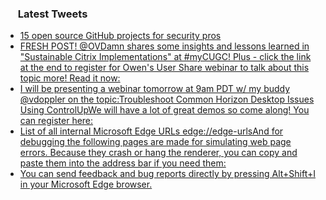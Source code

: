 <h3><a href="https://twitter.com/endi24"><img height=16 src="https://upload.wikimedia.org/wikipedia/sco/9/9f/Twitter_bird_logo_2012.svg"></a> Latest Tweets</h3>

<!-- BLOG-POST-LIST:START -->
- [15 open source GitHub projects for security pros](https://rss.app/articles/cb4e791f6f6d729c074351566bd3a7c508111d6e1a31b6e890b6c809918773d2f150f40f61dfdf68f4a66b75dc12089061d061e6ca)
- [FRESH POST! @OVDamn shares some insights and lessons learned in "Sustainable Citrix Implementations" at #myCUGC! Plus - click the link at the end to register for Owen's User Share webinar to talk about this topic more! Read it now:](https://rss.app/articles/cb4e791f6f6d729c074351566bd3a7c508111d6e122691d4e5c1c809918773d2f150f40f61dfde61f5aa6a7ade140e9365dc68e6c1)
- [I will be presenting a webinar tomorrow at 9am PDT w/ my buddy @vdoppler on the topic:Troubleshoot Common Horizon Desktop Issues Using ControlUpWe will have a lot of great demos so come along! You can register here:](https://rss.app/articles/cb4e791f6f6d729c074351566bd3a7c508111d6e2d30a0f8cfed8955969266d3f70cea0d6ad0d968f3ab687adf12079365dd60e3cb12)
- [List of all internal Microsoft Edge URLs edge://edge-urlsAnd for debugging the following pages are made for simulating web page errors. Because they crash or hang the renderer, you can copy and paste them into the address bar if you need them:](https://rss.app/articles/cb4e791f6f6d729c074351566bd3a7c508111d6e1a31b6e890b6c809918773d2f150f40f61ded76cf3a7637bd712089267d16ce1c6)
- [You can send feedback and bug reports directly by pressing Alt+Shift+I in your Microsoft Edge browser.](https://rss.app/articles/cb4e791f6f6d729c074351566bd3a7c508111d6e1a31b6e890b6c809918773d2f150f40f61ded669f7a26c7fde1d0b9364d560e2c1)
<!-- BLOG-POST-LIST:END -->
